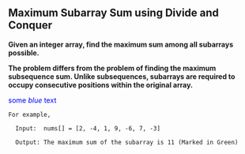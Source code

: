 ## Maximum Subarray Sum using Divide and Conquer ##

**Given an integer array, find the maximum sum among all subarrays possible.**

**The problem differs from the problem of finding the maximum subsequence sum. Unlike subsequences, 
subarrays are required to occupy consecutive positions within the original array.**


  <span style="color:blue">some *blue* text</span>


    For example,

      Input:  nums[] = [2, -4, 1, 9, -6, 7, -3]

      Output: The maximum sum of the subarray is 11 (Marked in Green)
